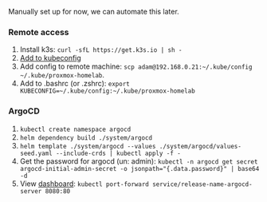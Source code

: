 Manually set up for now, we can automate this later.


### Remote access

1. Install k3s: `curl -sfL https://get.k3s.io | sh -`
2. [Add to kubeconfig](https://devops.stackexchange.com/questions/16043/error-error-loading-config-file-etc-rancher-k3s-k3s-yaml-open-etc-rancher)
3. Add config to remote machine: `scp adam@192.168.0.21:~/.kube/config ~/.kube/proxmox-homelab`.
4. Add to .bashrc (or .zshrc): `export KUBECONFIG=~/.kube/config:~/.kube/proxmox-homelab`

### ArgoCD

1. `kubectl create namespace argocd`
2. `helm dependency build ./system/argocd`
3. `helm template ./system/argocd --values ./system/argocd/values-seed.yaml --include-crds | kubectl apply -f -`
4. Get the password for argocd (un: admin): `kubectl -n argocd get secret argocd-initial-admin-secret -o jsonpath="{.data.password}" | base64 -d`
4. View [dashboard](http://localhost:8080): `kubectl port-forward service/release-name-argocd-server 8080:80`